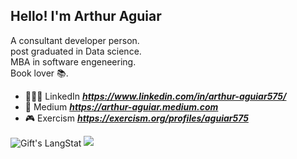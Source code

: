 <h2> Hello! I'm Arthur Aguiar </h2>

A consultant developer person. </br>
post graduated in Data science. </br>
MBA in software engeneering. </br>
Book lover 📚. </br>

- 👨🏻‍💻 LinkedIn ***https://www.linkedin.com/in/arthur-aguiar575/***
- 🧾 Medium ***https://arthur-aguiar.medium.com***
- 🎮 Exercism ***https://exercism.org/profiles/aguiar575***

<img align="center" src="https://github-readme-streak-stats.herokuapp.com/?user=Aguiar575" alt="Gift's LangStat" />
<img src = "https://github-readme-stats.vercel.app/api/top-langs/?username=Aguiar575&layout=compact">
